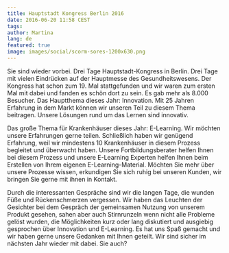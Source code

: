 ```yaml
---
title: Hauptstadt Kongress Berlin 2016
date: 2016-06-20 11:58 CEST
tags:
author: Martina
lang: de
featured: true
image: images/social/scorm-sores-1200x630.png
---
```


Sie sind wieder vorbei. Drei Tage Hauptstadt-Kongress in Berlin. Drei Tage mit vielen Eindrücken auf der Hauptmesse des Gesundheitswesens. Der Kongress hat schon zum 19. Mal stattgefunden und wir waren zum ersten Mal mit dabei und fanden es schön dort zu sein. Es gab mehr als 8.000 Besucher. Das Hauptthema dieses Jahr: Innovation.
Mit 25 Jahren Erfahrung in dem Markt können wir unseren Teil zu diesem Thema beitragen. Unsere Lösungen rund um das Lernen sind innovativ.

Das große Thema für Krankenhäuser dieses Jahr: E-Learning. Wir möchten unsere Erfahrungen gerne teilen. Schließlich haben wir genügend Erfahrung, weil wir mindestens 10 Krankenhäuser in diesem Prozess begleitet und überwacht haben. Unsere Fortbildungsberater helfen Ihnen bei diesem Prozess und unsere E-Learning Experten helfen Ihnen beim Erstellen von Ihrem eigenen E-Learning-Material. Möchten Sie mehr über unsere Prozesse wissen, erkundigen Sie sich ruhig bei unseren Kunden, wir bringen Sie gerne mit ihnen in Kontakt.

Durch die interessanten Gespräche sind wir die langen Tage, die wunden Füße und Rückenschmerzen vergessen. Wir haben das Leuchten der Gesichter bei dem Gespräch der gemeinsamen Nutzung von unserem Produkt gesehen, sahen aber auch Stirnrunzeln wenn nicht alle Probleme gelöst wurden, die Möglichkeiten kurz oder lang diskutiert und ausgiebig gesprochen über Innovation und E-Learning. Es hat uns Spaß gemacht und wir haben gerne unsere Gedanken mit Ihnen geteilt. Wir sind sicher im nächsten Jahr wieder mit dabei. Sie auch?

